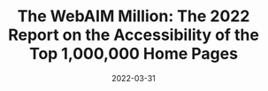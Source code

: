 ---
date: 2022-03-31
permalink: false
publisher: webaim
tags:
  - studies
  - accessibility
target_url: https://webaim.org/projects/million/
title: "The WebAIM Million: The 2022 Report on the Accessibility of the Top 1,000,000 Home Pages"
---